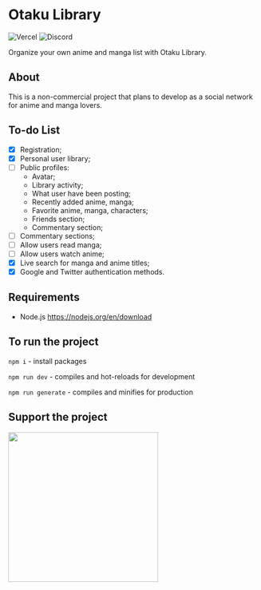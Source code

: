 # Otaku Library
![Vercel](https://vercelbadge.vercel.app/api/kremeshnoi/otaku-library?label=vercel)
![Discord](https://img.shields.io/discord/718432544030195792?label=dicrord)

Organize your own anime and manga list with Otaku Library.

## About
This is a non-commercial project that plans to develop as a social network for anime and manga lovers.

## To-do List
- [x] Registration;
- [x] Personal user library;
- [ ] Public profiles:
  - Avatar;
  - Library activity;
  - What user have been posting;
  - Recently added anime, manga;
  - Favorite anime, manga, characters;
  - Friends section;
  - Commentary section;
- [ ] Commentary sections;
- [ ] Allow users read manga;
- [ ] Allow users watch anime;
- [x] Live search for manga and anime titles;
- [x] Google and Twitter authentication methods.

## Requirements
 * Node.js https://nodejs.org/en/download

## To run the project
`npm i` - install packages

`npm run dev` - compiles and hot-reloads for development

`npm run generate` - compiles and minifies for production

## Support the project

<a href="https://www.patreon.com/otakulibrary">
  <img src="https://upload.wikimedia.org/wikipedia/commons/thumb/8/82/Patreon_logo_with_wordmark.svg/1280px-Patreon_logo_with_wordmark.svg.png" width="300px">
</a> 

